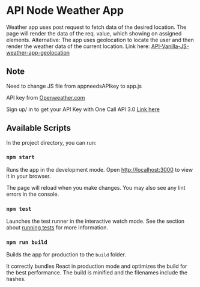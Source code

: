 # API Node Weather App

Weather app uses post request to fetch data of the desired location. The page will render the data of the req. value, which showing on assigned elements.
Alternative: The app uses geolocation to locate the user and then render the weather data of the current location. 
Link here: [API-Vanilla-JS-weather-app-geolocation](https://github.com/Momonhg/API-Vanilla-JS-weather-app-geolocation)

## **Note**

Need to change JS file from appneedsAPIkey to app.js

API key from [Openweather.com](https://openweathermap.org/api)

Sign up/ in to get your API Key with One Call API 3.0 [Link here](https://openweathermap.org/api/one-call-3)

## **Available Scripts**

In the project directory, you can run:

### **`npm start`**

Runs the app in the development mode. Open [http://localhost:3000](http://localhost:3000/) to view it in your browser.

The page will reload when you make changes. You may also see any lint errors in the console.

### **`npm test`**

Launches the test runner in the interactive watch mode. See the section about [running tests](https://facebook.github.io/create-react-app/docs/running-tests) for more information.

### **`npm run build`**

Builds the app for production to the `build` folder.

It correctly bundles React in production mode and optimizes the build for the best performance. The build is minified and the filenames include the hashes.
